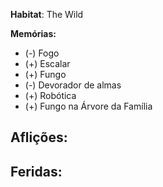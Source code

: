 **Habitat**: The Wild

**Memórias:**
- (-) Fogo
- (+) Escalar
- (+) Fungo
- (-) Devorador de almas
- (+) Robótica
- (+) Fungo na Árvore da Família

**Aflições**:
- 

**Feridas:**
- 